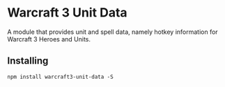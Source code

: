 # Warcraft 3 Unit Data

A module that provides unit and spell data, namely hotkey information for Warcraft 3 Heroes and Units.

## Installing
`npm install warcraft3-unit-data -S`

